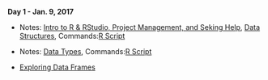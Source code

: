 **Day 1 - Jan. 9, 2017**

* Notes: [Intro to R & RStudio, Project Management, and Seking Help](https://ucsdlib.github.io/gps-skills-2017/intro-r/01-03-intro-r-lesson-notes.html), [Data Structures](https://ucsdlib.github.io/gps-skills-2017/intro-r/04-IntroR_Data_Structures.html), Commands:[R Script](https://raw.githubusercontent.com/ucsdlib/gps-skills-2017/master/intro-r/01-03-intro-r-lesson-gps2017-script.R)

* Notes: [Data Types](https://ucsdlib.github.io/gps-skills-2017/intro-r/04-data-types.html), Commands:[R Script](https://raw.githubusercontent.com/ucsdlib/gps-skills-2017/master/intro-r/intro-r-data-str.R)
* [Exploring Data Frames](https://ucsdlib.github.io/gps-skills-2017/intro-r/05-explor-dfs.html)

